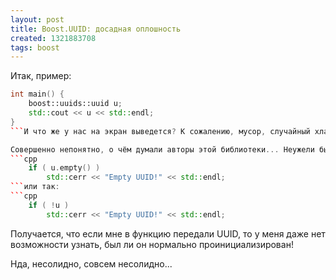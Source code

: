 ```yaml
---
layout: post
title: Boost.UUID: досадная оплошность
created: 1321883708
tags: boost
---
```

<!--break-->
Итак, пример:
```cpp
int main() {
    boost::uuids::uuid u;
    std::cout << u << std::endl;
}
```И что же у нас на экран выведется? К сожалению, мусор, случайный хлам.

Совершенно непонятно, о чём думали авторы этой библиотеки... Неужели было сложно сделать так:
```cpp
    if ( u.empty() )
        std::cerr << "Empty UUID!" << std::endl;
```или так:
```cpp
    if ( !u )
        std::cerr << "Empty UUID!" << std::endl;
```
Получается, что если мне в функцию передали UUID, то у меня даже нет возможности узнать, был ли он нормально проинициализирован!

Нда, несолидно, совсем несолидно...
